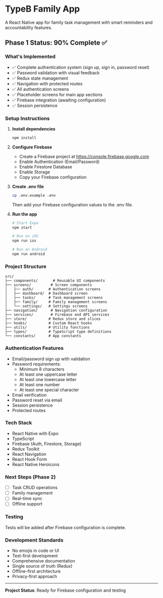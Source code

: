 # TypeB Family App

A React Native app for family task management with smart reminders and accountability features.

## Phase 1 Status: 90% Complete ✅

### What's Implemented
- ✅ Complete authentication system (sign up, sign in, password reset)
- ✅ Password validation with visual feedback
- ✅ Redux state management
- ✅ Navigation with protected routes
- ✅ All authentication screens
- ✅ Placeholder screens for main app sections
- ✅ Firebase integration (awaiting configuration)
- ✅ Session persistence

### Setup Instructions

1. **Install dependencies**
   ```bash
   npm install
   ```

2. **Configure Firebase**
   - Create a Firebase project at https://console.firebase.google.com
   - Enable Authentication (Email/Password)
   - Enable Firestore Database
   - Enable Storage
   - Copy your Firebase configuration

3. **Create .env file**
   ```bash
   cp .env.example .env
   ```
   Then add your Firebase configuration values to the .env file.

4. **Run the app**
   ```bash
   # Start Expo
   npm start
   
   # Run on iOS
   npm run ios
   
   # Run on Android
   npm run android
   ```

### Project Structure
```
src/
├── components/       # Reusable UI components
├── screens/         # Screen components
│   ├── auth/       # Authentication screens
│   ├── dashboard/  # Dashboard screen
│   ├── tasks/      # Task management screens
│   ├── family/     # Family management screens
│   └── settings/   # Settings screens
├── navigation/      # Navigation configuration
├── services/        # Firebase and API services
├── store/          # Redux store and slices
├── hooks/          # Custom React hooks
├── utils/          # Utility functions
├── types/          # TypeScript type definitions
└── constants/      # App constants
```

### Authentication Features
- Email/password sign up with validation
- Password requirements:
  - Minimum 8 characters
  - At least one uppercase letter
  - At least one lowercase letter
  - At least one number
  - At least one special character
- Email verification
- Password reset via email
- Session persistence
- Protected routes

### Tech Stack
- React Native with Expo
- TypeScript
- Firebase (Auth, Firestore, Storage)
- Redux Toolkit
- React Navigation
- React Hook Form
- React Native Heroicons

### Next Steps (Phase 2)
- [ ] Task CRUD operations
- [ ] Family management
- [ ] Real-time sync
- [ ] Offline support

### Testing
Tests will be added after Firebase configuration is complete.

### Development Standards
- No emojis in code or UI
- Test-first development
- Comprehensive documentation
- Single source of truth (Redux)
- Offline-first architecture
- Privacy-first approach

---

**Project Status**: Ready for Firebase configuration and testing